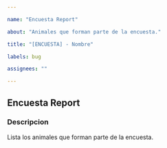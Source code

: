 ```yaml
---

name: "Encuesta Report"

about: "Animales que forman parte de la encuesta."

title: "[ENCUESTA] - Nombre"

labels: bug

assignees: ""

---
```


## Encuesta Report

### Descripcion

Lista los animales que forman parte de la encuesta.